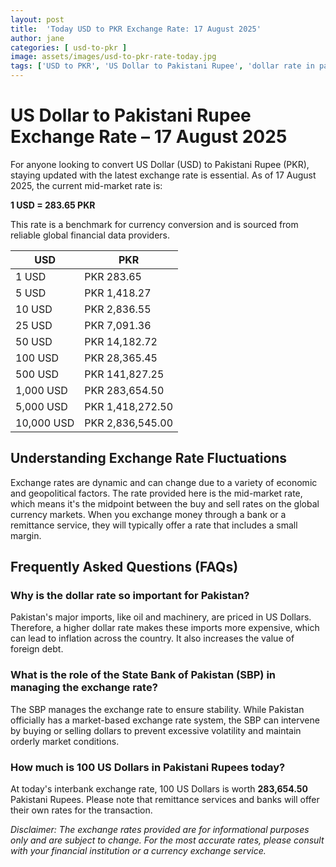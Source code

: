 ```yaml
---
layout: post
title:  'Today USD to PKR Exchange Rate: 17 August 2025'
author: jane
categories: [ usd-to-pkr ]
image: assets/images/usd-to-pkr-rate-today.jpg
tags: ['USD to PKR', 'US Dollar to Pakistani Rupee', 'dollar rate in pakistan', 'today dollar rate open market', 'usa to pakistan dollar rate']
---
```


# US Dollar to Pakistani Rupee Exchange Rate – 17 August 2025

For anyone looking to convert US Dollar (USD) to Pakistani Rupee (PKR), staying updated with the latest exchange rate is essential. As of 17 August 2025, the current mid-market rate is:

**1 USD = 283.65 PKR**

This rate is a benchmark for currency conversion and is sourced from reliable global financial data providers.

| USD | PKR |
| --- | --- |
| 1 USD | PKR 283.65 |
| 5 USD | PKR 1,418.27 |
| 10 USD | PKR 2,836.55 |
| 25 USD | PKR 7,091.36 |
| 50 USD | PKR 14,182.72 |
| 100 USD | PKR 28,365.45 |
| 500 USD | PKR 141,827.25 |
| 1,000 USD | PKR 283,654.50 |
| 5,000 USD | PKR 1,418,272.50 |
| 10,000 USD | PKR 2,836,545.00 |


## Understanding Exchange Rate Fluctuations

Exchange rates are dynamic and can change due to a variety of economic and geopolitical factors. The rate provided here is the mid-market rate, which means it's the midpoint between the buy and sell rates on the global currency markets. When you exchange money through a bank or a remittance service, they will typically offer a rate that includes a small margin.

## Frequently Asked Questions (FAQs)

### Why is the dollar rate so important for Pakistan?

Pakistan's major imports, like oil and machinery, are priced in US Dollars. Therefore, a higher dollar rate makes these imports more expensive, which can lead to inflation across the country. It also increases the value of foreign debt.

### What is the role of the State Bank of Pakistan (SBP) in managing the exchange rate?

The SBP manages the exchange rate to ensure stability. While Pakistan officially has a market-based exchange rate system, the SBP can intervene by buying or selling dollars to prevent excessive volatility and maintain orderly market conditions.

### How much is 100 US Dollars in Pakistani Rupees today?

At today's interbank exchange rate, 100 US Dollars is worth **283,654.50** Pakistani Rupees. Please note that remittance services and banks will offer their own rates for the transaction.



*Disclaimer: The exchange rates provided are for informational purposes only and are subject to change. For the most accurate rates, please consult with your financial institution or a currency exchange service.*
